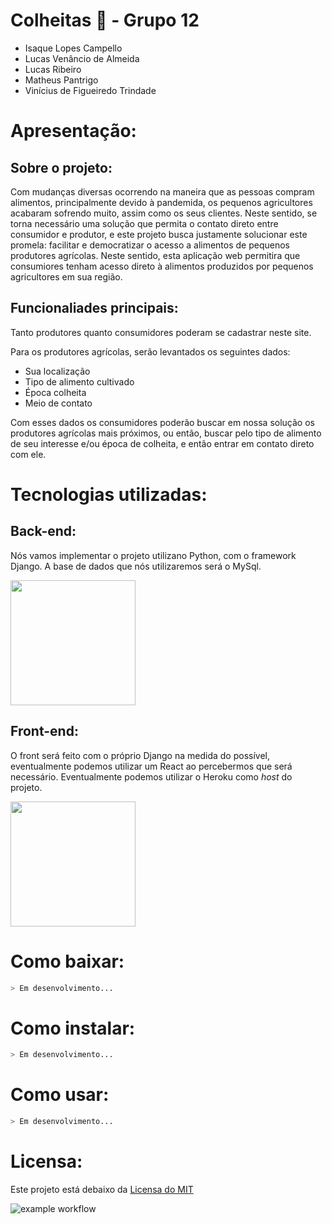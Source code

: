 # Colheitas 🌱 - Grupo 12

- Isaque Lopes Campello
- Lucas Venâncio de Almeida
- Lucas Ribeiro
- Matheus Pantrigo
- Vinícius de Figueiredo Trindade

# Apresentação:

## Sobre o projeto:

Com mudanças diversas ocorrendo na maneira que as pessoas compram alimentos, principalmente devido à pandemida, os pequenos agricultores acabaram sofrendo muito, assim como os seus clientes. Neste sentido, se torna necessário uma solução que permita o contato direto entre consumidor e produtor, e este projeto busca justamente solucionar este promela: facilitar e democratizar o acesso a alimentos de pequenos produtores agrícolas.
Neste sentido, esta aplicação web permitira que consumiores tenham acesso direto à alimentos produzidos por pequenos agricultores em sua região.

## Funcionaliades principais:

Tanto produtores quanto consumidores poderam se cadastrar neste site. 

Para os produtores agrícolas, serão levantados os seguintes dados:
- Sua localização
- Tipo de alimento cultivado
- Época colheita
- Meio de contato

Com esses dados os consumidores poderão buscar em nossa solução os produtores agrícolas mais próximos, ou então, buscar pelo tipo de alimento de seu interesse e/ou época de colheita, e então entrar em contato direto com ele.

# Tecnologias utilizadas:
## Back-end:
Nós vamos implementar o projeto utilizano Python, com o framework Django. 
A base de dados que nós utilizaremos será o MySql.

<img src="https://static.djangoproject.com/img/logos/django-logo-positive.svg" width="200">

## Front-end:
O front será feito com o próprio Django na medida do possível, eventualmente podemos utilizar um React ao percebermos que será necessário.
Eventualmente podemos utilizar o Heroku como _host_ do projeto.

<img src="https://upload.wikimedia.org/wikipedia/commons/a/a7/React-icon.svg" width="200">

# Como baixar:
```sh
> Em desenvolvimento...
```

# Como instalar:
```sh
> Em desenvolvimento...
```

# Como usar:
```sh
> Em desenvolvimento...
```
# Licensa:
Este projeto está debaixo da [Licensa do MIT](LICENSE)

![example workflow](https://github.com/ES-UFABC/Colheitas/actions/workflows/blank.yml/badge.svg)
